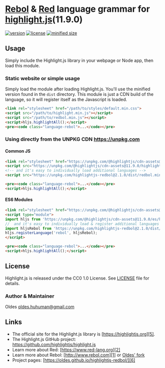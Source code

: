 # [Rebol][1] & [Red][2] language grammar for [highlight.js][5](11.9.0)

[![version](https://badgen.net/npm/v/highlightjs-redbol?v2.0.3)](https://www.npmjs.com/package/highlightjs-redbol)
[![license](https://badgen.net/badge/license/CC0%201.0/blue)](https://github.com/Oldes/highlightjs-redbol/blob/master/LICENSE)
[![minified size](https://badgen.net/bundlephobia/min/highlightjs-redbol?v2.0.3)](https://unpkg.com/highlightjs-redbol/dist/redbol.min.js)

## Usage

Simply include the Highlight.js library in your webpage or Node app, then load this module.

### Static website or simple usage

Simply load the module after loading Highlight.js. You'll use the minified version found in the `dist` directory. This module is just a CDN build of the language, so it will register itself as the Javascript is loaded.

```html
<link rel="stylesheet" href="/path/to/styles/default.min.css">
<script src="/path/to/highlight.min.js"></script>
<script src="/path/to/redbol.min.js"></script>
<script>hljs.highlightAll();</script>
<pre><code class="language-rebol">...</code></pre>
```

### Using directly from the UNPKG CDN <https://unpkg.com>

#### Common JS
```html
<link rel="stylesheet" href="https://unpkg.com/@highlightjs/cdn-assets@11.9.0/styles/default.min.css">
<script src="https://unpkg.com/@highlightjs/cdn-assets@11.9.0/highlight.min.js"></script>
<!-- and it's easy to individually load additional languages -->
<script src="https://unpkg.com/highlightjs-redbol@2.1.0/dist/redbol.min.js"></script>

<pre><code class="language-rebol">...</code></pre>
<script>hljs.highlightAll();</script>
```

#### ES6 Modules
```html
<link rel="stylesheet" href="https://unpkg.com/@highlightjs/cdn-assets@11.9.0/styles/default.min.css">
<script type="module">
import hljs from 'https://unpkg.com/@highlightjs/cdn-assets@11.9.0/es/highlight.min.js';
//  and it's easy to individually load & register additional languages
import hljsRebol from 'https://unpkg.com/highlightjs-redbol@2.1.0/dist/redbol.es.min.js';
hljs.registerLanguage('rebol', hljsRebol);
</script>

<pre><code class="language-rebol">...</code></pre>
<script>hljs.highlightAll();</script>
```


## License

Highlight.js is released under the CC0 1.0 License. See [LICENSE][4] file
for details.

### Author & Maintainer

Oldes <oldes.huhuman@gmail.com>

## Links

- The official site for the Highlight.js library is [https://highlightjs.org][5].
- The Highlight.js GitHub project: <https://github.com/highlightjs/highlight.js>
- Learn more about Red: [https://www.red-lang.org][2]
- Learn more about Rebol: [http://www.rebol.com][1] or [Oldes' fork][3]
- Project pages: [https://oldes.github.io/highlightjs-redbol/][6]

[1]: http://www.rebol.com
[2]: https://www.red-lang.org
[3]: https://oldes.github.io/Rebol3
[4]: https://github.com/oldes/highlightjs-redbol/blob/master/LICENSE
[5]: https://highlightjs.org
[6]: https://oldes.github.io/highlightjs-redbol/
